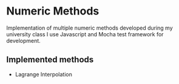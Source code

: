 # Numeric Methods
Implementation of multiple numeric methods developed during my university class
I use Javascript and Mocha test framework for development.


## Implemented methods

* Lagrange Interpolation


